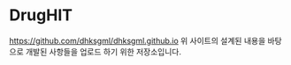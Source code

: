 # DrugHIT

https://github.com/dhksgml/dhksgml.github.io
위 사이트의 설계된 내용을 바탕으로 개발된 사항들을 업로드 하기 위한 저장소입니다.
